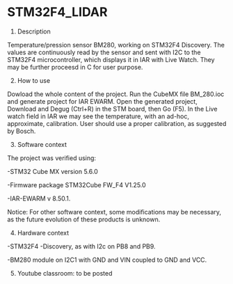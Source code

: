 # STM32F4_LIDAR
 
1. Description

Temperature/pression sensor BM280, working on STM32F4 Discovery. 
The values are continuously read by the sensor and sent with I2C to the STM32F4 microcontroller, which displays it in IAR with Live Watch. They may be further proceesd in C for user purpose. 

2. How to use

Dowload the whole content of the project.
Run the CubeMX file BM_280.ioc and generate project for IAR EWARM. Open the generated project, Download and Degug (Ctrl+R) in the STM board, then Go (F5).
In the Live watch field in IAR we may see the temperature, with an ad-hoc, approximate, calibration. User should use a proper calibration, as suggested by Bosch.

3. Software context

The project was verified using:

-STM32 Cube MX version 5.6.0

-Firmware package STM32Cube FW_F4 V1.25.0

-IAR-EWARM v 8.50.1.

Notice: For other software context, some modifications may be necessary, as the future evolution of these products is unknown.

4. Hardware context

-STM32F4 -Discovery, as with I2c on PB8 and PB9.

-BM280 module on I2C1 with GND and VIN coupled to GND and VCC.


5. Youtube classroom: to be posted
